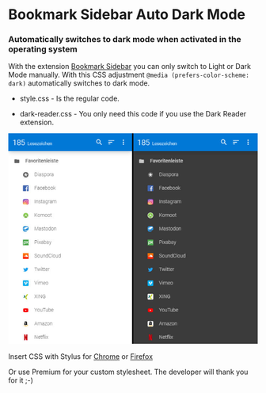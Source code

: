 # Bookmark Sidebar Auto Dark Mode

### Automatically switches to dark mode when activated in the operating system

With the extension [Bookmark Sidebar](https://chrome.google.com/webstore/detail/bookmark-sidebar/jdbnofccmhefkmjbkkdkfiicjkgofkdh) you can only switch to Light or Dark Mode manually. With this CSS adjustment `@media (prefers-color-scheme: dark)` automatically switches to dark mode.

* style.css - Is the regular code.

* dark-reader.css - You only need this code if you use the Dark Reader extension. 

![screenshot from Bookmark Sidebar light and dark theme](bsadm_example.jpg)

Insert CSS with Stylus for [Chrome](https://chrome.google.com/webstore/detail/stylus/clngdbkpkpeebahjckkjfobafhncgmne) or [Firefox](https://addons.mozilla.org/de/firefox/addon/styl-us/)

Or use Premium for your custom stylesheet. The developer will thank you for it ;-)
